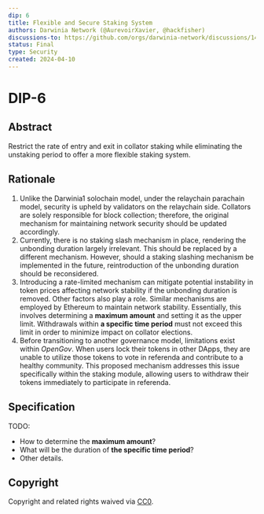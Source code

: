 ```yaml
---
dip: 6
title: Flexible and Secure Staking System
authors: Darwinia Network (@AurevoirXavier, @hackfisher)
discussions-to: https://github.com/orgs/darwinia-network/discussions/1455
status: Final
type: Security
created: 2024-04-10
---
```



# DIP-6
## Abstract
Restrict the rate of entry and exit in collator staking while eliminating the unstaking period to offer a more flexible staking system.


## Rationale
1. Unlike the Darwinia1 solochain model, under the relaychain parachain model,
   security is upheld by validators on the relaychain side. Collators are solely responsible for block collection;
   therefore, the original mechanism for maintaining network security should be updated accordingly.
2. Currently, there is no staking slash mechanism in place, rendering the unbonding duration largely irrelevant.
   This should be replaced by a different mechanism. However, should a staking slashing mechanism be implemented in the future,
   reintroduction of the unbonding duration should be reconsidered.
3. Introducing a rate-limited mechanism can mitigate potential instability in token prices affecting network stability
   if the unbonding duration is removed. Other factors also play a role. Similar mechanisms are employed by Ethereum to maintain network stability.
   Essentially, this involves determining a **maximum amount** and setting it as the upper limit.
   Withdrawals within **a specific time period** must not exceed this limit in order to minimize impact on collator elections.
4. Before transitioning to another governance model, limitations exist within *OpenGov*. When users lock their tokens in other DApps,
   they are unable to utilize those tokens to vote in referenda and contribute to a healthy community.
   This proposed mechanism addresses this issue specifically within the staking module, allowing users to withdraw their tokens immediately to participate in referenda.


## Specification
TODO:
- How to determine the **maximum amount**?
- What will be the duration of **the specific time period**?
- Other details.


## Copyright
Copyright and related rights waived via [CC0](../LICENSE).

